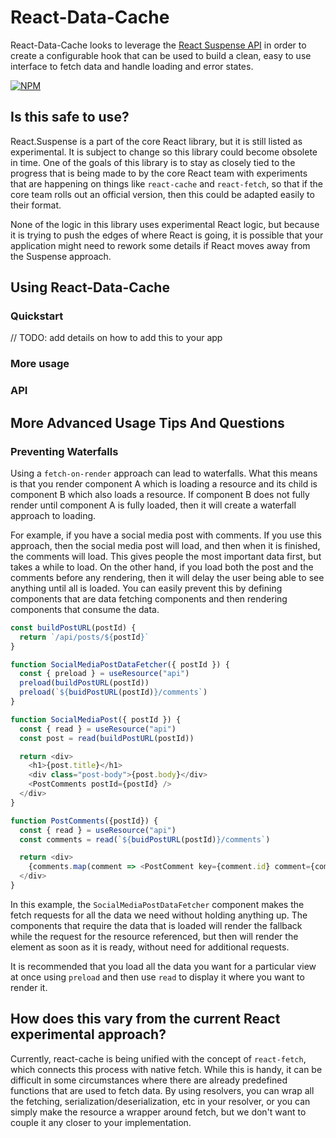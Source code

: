 # React-Data-Cache

React-Data-Cache looks to leverage the [React Suspense API](https://reactjs.org/docs/concurrent-mode-suspense.html) in order to create a configurable hook that can be used to build a clean, easy to use interface to fetch data and handle loading and error states.

[![NPM](https://img.shields.io/npm/v/@planningcenter/react-data-cache.svg)](https://www.npmjs.com/package/@planningcenter/react-data-cache)

## Is this safe to use?

React.Suspense is a part of the core React library, but it is still listed as experimental.  It is subject to change so this library could become obsolete in time.  One of the goals of this library is to stay as closely tied to the progress that is being made to by the core React team with experiments that are happening on things like `react-cache` and `react-fetch`, so that if the core team rolls out an official version, then this could be adapted easily to their format.

None of the logic in this library uses experimental React logic, but because it is trying to push the edges of where React is going, it is possible that your application might need to rework some details if React moves away from the Suspense approach.

## Using React-Data-Cache

### Quickstart

// TODO: add details on how to add this to your app

### More usage

### API

## More Advanced Usage Tips And Questions

### Preventing Waterfalls

Using a `fetch-on-render` approach can lead to waterfalls.  What this means is that you render component A which is loading a resource and its child is component B which also loads a resource.  If component B does not fully render until component A is fully loaded, then it will create a waterfall approach to loading.

For example, if you have a social media post with comments.  If you use this approach, then the social media post will load, and then when it is finished, the comments will load.  This gives people the most important data first, but takes a while to load. On the other hand, if you load both the post and the comments before any rendering, then it will delay the user being able to see anything until all is loaded.  You can easily prevent this by defining components that are data fetching components and then rendering components that consume the data.

```js
const buildPostURL(postId) {
  return `/api/posts/${postId}`
}

function SocialMediaPostDataFetcher({ postId }) {
  const { preload } = useResource("api")
  preload(buildPostURL(postId))
  preload(`${buidPostURL(postId)}/comments`)
}

function SocialMediaPost({ postId }) {
  const { read } = useResource("api")
  const post = read(buildPostURL(postId))

  return <div>
    <h1>{post.title}</h1>
    <div class="post-body">{post.body}</div>
    <PostComments postId={postId} />
  </div>
}

function PostComments({postId}) {
  const { read } = useResource("api")
  const comments = read(`${buidPostURL(postId)}/comments`)

  return <div>
    {comments.map(comment => <PostComment key={comment.id} comment={comment}/>)}
  </div>
}
```

In this example, the `SocialMediaPostDataFetcher` component makes the fetch requests for all the data we need without holding anything up. The components that require the data that is loaded will render the fallback while the request for the resource referenced, but then will render the element as soon as it is ready, without need for additional requests.

It is recommended that you load all the data you want for a particular view at once using `preload` and then use `read` to display it where you want to render it.

## How does this vary from the current React experimental approach?

Currently, react-cache is being unified with the concept of `react-fetch`, which connects this process with native fetch.  While this is handy, it can be difficult in some circumstances where there are already predefined functions that are used to fetch data.  By using resolvers, you can wrap all the fetching, serialization/deserialization, etc in your resolver, or you can simply make the resource a wrapper around fetch, but we don't want to couple it any closer to your implementation.
